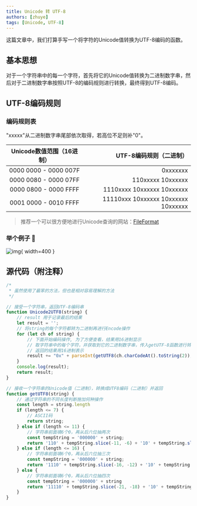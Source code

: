 ```yaml
---
title: Unicode 转 UTF-8
authors: [zhuye]
tags: [Unicode, UTF-8]
---
```


这篇文章中，我们打算手写一个将字符的Unicode值转换为UTF-8编码的函数。

<!--truncate-->

## 基本思想

对于一个字符串中的每一个字符，首先将它的Unicode值转换为二进制数字串，然后对于二进制数字串按照UTF-8的编码规则进行转换，最终得到UTF-8编码。

## UTF-8编码规则

### 编码规则表

"xxxxx"从二进制数字串尾部依次取得，若高位不足则补"0"。

| **Unicode数值范围（16进制）** |     **UTF-8编码规则（二进制）**     |
| :---------------------------: | ----------------------------------: |
|     0000 0000 - 0000 007F     |              0xxxxxxx               |
|     0000 0080 - 0000 07FF     |          110xxxxx 10xxxxxx          |
|     0000 0800 - 0000 FFFF     |     1110xxxx 10xxxxxx 10xxxxxx      |
|     0001 0000 - 0010 FFFF     | 11110xxx 10xxxxxx 10xxxxxx 10xxxxxx |

> 推荐一个可以很方便地进行Unicode查询的网站：[FileFormat](http://www.fileformat.info/)

### 举个例子 🌰

![img](https://zhuye-1308301598.file.myqcloud.com/markdown/unicode-to-utf-8.png){ width=400 }

## 源代码（附注释）

```javascript
/*
 * 虽然使用了最笨的方法，但也是相对容易理解的方法
 */

// 接受一个字符串，返回UTF-8编码串
function Unicode2UTF8(string) {
    // result 用于记录最后的结果
    let result = '';
    // 将string的每个字符都转为二进制再进行Encode操作
    for (let ch of string) {
        // 下面开始编码操作, 为了方便查看，结果用16进制显示
        // 取字符串中的每个字符，并获取到它的二进制数字串，传入getUTF-8函数进行转换
        // 返回的结果用16进制表示
        result += "0x" + parseInt(getUTF8(ch.charCodeAt().toString(2)), 2).toString(16);
    }
    console.log(result);
    return result;
}

// 接收一个字符串的Unicode值（二进制），转换成UTF8编码（二进制）并返回
function getUTF8(string) {
    // 通过字符串的不同长度判断施加何种操作
    const length = string.length
    if (length <= 7) {
        // ASCII码
        return string;
    } else if (length <= 11) {
        // 字符串前面填6个0，再从后六位抽两次
        const tempString = '000000' + string;
        return '110' + tempString.slice(-11, -6) + '10' + tempString.slice(-6);
    } else if (length <= 16) {
        // 字符串前面填6个0，再从后六位抽三次
        const tempString = '000000' + string;
        return '1110' + tempString.slice(-16, -12) + '10' + tempString.slice(-12, -6) + '10' + tempString.slice(-6);
    } else {
        // 字符串前面填6个0，再从后六位抽四次
        const tempString = '000000' + string
        return '11110' + tempString.slice(-21, -18) + '10' + tempString.slice(-18, -12) + '10' + tempString.slice(-12, -6) + '10' + tempString.slice(-6);
    }
}
```